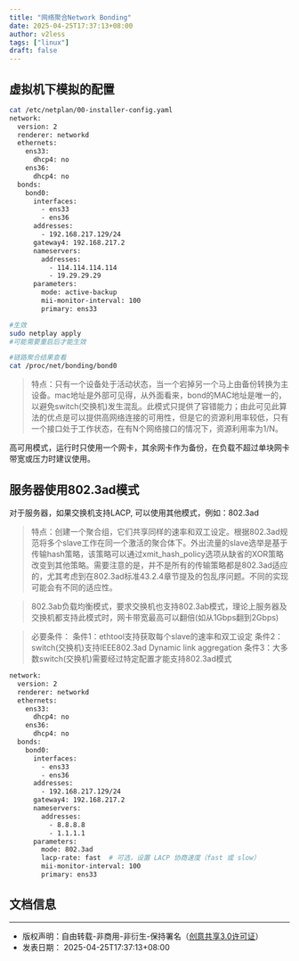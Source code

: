 ```yaml
---
title: "网络聚合Network Bonding"
date: 2025-04-25T17:37:13+08:00
author: v2less
tags: ["linux"]
draft: false
---
```


## 虚拟机下模拟的配置
```bash
cat /etc/netplan/00-installer-config.yaml
network:
  version: 2
  renderer: networkd
  ethernets:
    ens33:
      dhcp4: no
    ens36:
      dhcp4: no
  bonds:
    bond0:
      interfaces:
        - ens33
        - ens36
      addresses:
        - 192.168.217.129/24
      gateway4: 192.168.217.2
      nameservers:
        addresses:
          - 114.114.114.114
          - 19.29.29.29
      parameters:
        mode: active-backup
        mii-monitor-interval: 100
        primary: ens33

#生效
sudo netplay apply
#可能需要重启后才能生效

#链路聚合结果查看
cat /proc/net/bonding/bond0
```
>特点：只有一个设备处于活动状态，当一个宕掉另一个马上由备份转换为主设备。mac地址是外部可见得，从外面看来，bond的MAC地址是唯一的，以避免switch(交换机)发生混乱。此模式只提供了容错能力；由此可见此算法的优点是可以提供高网络连接的可用性，但是它的资源利用率较低，只有一个接口处于工作状态，在有N个网络接口的情况下，资源利用率为1/N。

高可用模式，运行时只使用一个网卡，其余网卡作为备份，在负载不超过单块网卡带宽或压力时建议使用。

## 服务器使用802.3ad模式


对于服务器，如果交换机支持LACP, 可以使用其他模式，例如：802.3ad
>特点：创建一个聚合组，它们共享同样的速率和双工设定。根据802.3ad规范将多个slave工作在同一个激活的聚合体下。外出流量的slave选举是基于传输hash策略，该策略可以通过xmit_hash_policy选项从缺省的XOR策略改变到其他策略。需要注意的是，并不是所有的传输策略都是802.3ad适应的，尤其考虑到在802.3ad标准43.2.4章节提及的包乱序问题。不同的实现可能会有不同的适应性。

>802.3ab负载均衡模式，要求交换机也支持802.3ab模式，理论上服务器及交换机都支持此模式时，网卡带宽最高可以翻倍(如从1Gbps翻到2Gbps)

>必要条件：
条件1：ethtool支持获取每个slave的速率和双工设定
条件2：switch(交换机)支持IEEE802.3ad Dynamic link aggregation
条件3：大多数switch(交换机)需要经过特定配置才能支持802.3ad模式

```bash
network:
  version: 2
  renderer: networkd
  ethernets:
    ens33:
      dhcp4: no
    ens36:
      dhcp4: no
  bonds:
    bond0:
      interfaces:
        - ens33
        - ens36
      addresses:
        - 192.168.217.129/24
      gateway4: 192.168.217.2
      nameservers:
        addresses:
          - 8.8.8.8
          - 1.1.1.1
      parameters:
        mode: 802.3ad
        lacp-rate: fast  # 可选，设置 LACP 协商速度（fast 或 slow）
        mii-monitor-interval: 100
        primary: ens33
```






## 文档信息
---
- 版权声明：自由转载-非商用-非衍生-保持署名（[创意共享3.0许可证](https://creativecommons.org/licenses/by-nc-nd/3.0/deed.zh)）
- 发表日期： 2025-04-25T17:37:13+08:00
